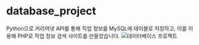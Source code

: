 # database_project
Python으로 커리어넷 API를 통해 직업 정보를 MySQL에 테이블로 저장하고, 이를 이용해 PHP로 직업 정보 검색 사이트를 만들었습니다.
![데이터베이스 프로젝트](https://github.com/JinjuRuby/database_project/assets/119550060/03ec71fc-3672-41df-8b44-26c942ba1419)
